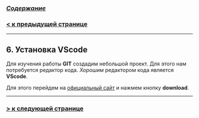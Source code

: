 ### [***Содержание***](../readmy.md)

### [**< к предыдущей странице**](./gitbasecmd.md)
---

## **6. Установка VScode**

Для изучения работы **GIT** создадим небольшой проект. Для этого нам потребуется редактор кода.
*Хорошим* редактором кода является **VScode**. 

Для этого перейдем на [официальный сайт](https://code.visualstudio.com/) и нажмем кнопку **download**.

---

### [**> к следующей странице**](./firstproject.md)